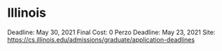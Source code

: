 # Illinois

Deadline: May 30, 2021
Final Cost: 0
Perzo Deadline: May 23, 2021
Site: https://cs.illinois.edu/admissions/graduate/application-deadlines